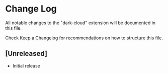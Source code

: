 # Change Log

All notable changes to the "dark-cloud" extension will be documented in this file.

Check [Keep a Changelog](http://keepachangelog.com/) for recommendations on how to structure this file.

## [Unreleased]

- Initial release
